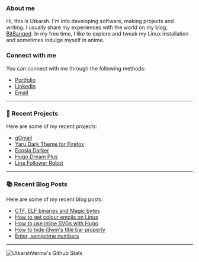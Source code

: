 ### About me
Hi, this is Utkarsh. I'm into developing software, making projects and writing. I usually share my experiences with the world on my blog, [BitBanged](https://bitbanged.com). In my free time, I like to explore and tweak my Linux installation and sometimes indulge myself in anime.

### Connect with me
You can connect with me through the following methods:
- [Portfolio](https://utkarshverma.me)
- [LinkedIn](https://linkedin.com/in/utkarshvermai)
- [Email](mailto:hi@utkarshverma.me)

---

### 📌 Recent Projects
Here are some of my recent projects:
<!-- PROJECTS:START -->
- [qGmail](https://github.com/UtkarshVerma/qgmail)
- [Yaru Dark Theme for Firefox](https://addons.mozilla.org/en-US/firefox/addon/yaru-dark-theme)
- [Ecosia Darker](https://github.com/UtkarshVerma/ecosia-darker)
- [Hugo Dream Plus](https://github.com/UtkarshVerma/hugo-dream-plus)
- [Line Follower Robot](https://github.com/TheProtoElectricEffect/LineFollower)
<!-- PROJECTS:END -->

---

### 📚 Recent Blog Posts
Here are some of my recent blog posts:
<!-- BLOG-POSTS:START -->
- [CTF, ELF binaries and Magic bytes](https://bitbanged.com/posts/ctf-elf-binaries-and-magic-bytes/)
- [How to get colour emojis on Linux](https://bitbanged.com/posts/how-to-get-colour-emojis-on-linux/)
- [How to use inline SVGs with Hugo](https://bitbanged.com/posts/how-to-use-inline-svgs-with-hugo/)
- [How to hide i3wm&#39;s title bar properly](https://bitbanged.com/posts/how-to-hide-i3wms-title-bar-properly/)
- [Enter, semiprime numbers](https://bitbanged.com/posts/one-liners/enter-semiprime-numbers/)
<!-- BLOG-POSTS:END -->

---

<img align="left" alt="UtkarshVerma's Github Stats" src="https://github-readme-stats.vercel.app/api?username=utkarshverma&show_icons=true&hide_border=true" />
